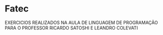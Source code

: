 # Fatec
EXERCICIOS REALIZADOS NA AULA DE LINGUAGEM DE PROGRAMAÇÃO PARA O PROFESSOR RICARDO SATOSHI E LEANDRO COLEVATI
